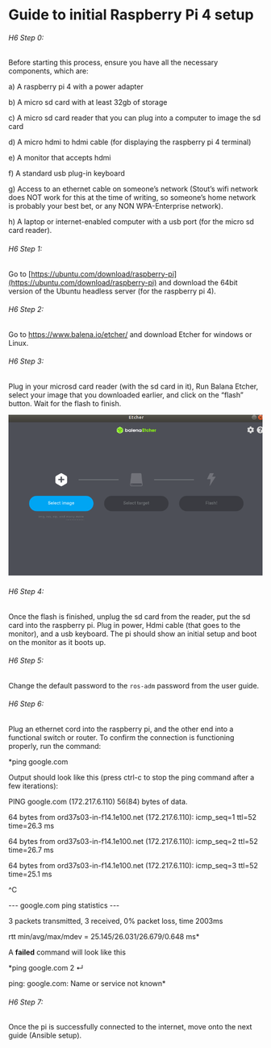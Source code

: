 # Guide to initial Raspberry Pi 4 setup 

###### H6 Step 0:

Before starting this process, ensure you have all the necessary components, which are: 

a) A raspberry pi 4 with a power adapter 

b) A micro sd card with at least 32gb of storage 

c) A micro sd card reader that you can plug into a computer to image the sd card 

d) A micro hdmi to hdmi cable (for displaying the raspberry pi 4 terminal) 

e) A monitor that accepts hdmi 

f) A standard usb plug-in keyboard 

g) Access to an ethernet cable on someone’s network (Stout’s wifi network does NOT work for this at the time of writing, so someone’s home network is probably your best bet, or any NON WPA-Enterprise network). 

h) A laptop or internet-enabled computer with a usb port (for the micro sd card reader). 

 

 

###### H6 Step 1: 

Go to [https://ubuntu.com/download/raspberry-pi](https://ubuntu.com/download/raspberry-pi) and download the 64bit version of the Ubuntu headless server (for the raspberry pi 4). 


###### H6 Step 2: 

Go to https://www.balena.io/etcher/ and download Etcher for windows or Linux. 


###### H6 Step 3: 

Plug in your microsd card reader (with the sd card in it), Run Balana Etcher, select your image that you downloaded earlier, and click on the “flash” button. Wait for the flash to finish. 

![Balena Etcher](https://github.com/CapstoneThrone/amr-installer/blob/jh-add-docs/guides/etcher_picture.png "Balena Etcher should look like this! Click on the leftmost button and go find your image. Click on the middle button and select the sd card reader. Then click the flash button!")


###### H6 Step 4: 

Once the flash is finished, unplug the sd card from the reader, put the sd card into the raspberry pi. Plug in power, Hdmi cable (that goes to the monitor), and a usb keyboard. The pi should show an initial setup and boot on the monitor as it boots up. 


###### H6 Step 5: 

Change the default password to the `ros-adm` password from the user guide.

 
###### H6 Step 6: 

Plug an ethernet cord into the raspberry pi, and the other end into a functional switch or router. To confirm the connection is functioning properly, run the command: 

*ping google.com 

Output should look like this (press ctrl-c to stop the ping command after a few iterations): 

PING google.com (172.217.6.110) 56(84) bytes of data. 

64 bytes from ord37s03-in-f14.1e100.net (172.217.6.110): icmp_seq=1 ttl=52 time=26.3 ms 

64 bytes from ord37s03-in-f14.1e100.net (172.217.6.110): icmp_seq=2 ttl=52 time=26.7 ms 

64 bytes from ord37s03-in-f14.1e100.net (172.217.6.110): icmp_seq=3 ttl=52 time=25.1 ms 

^C 

--- google.com ping statistics --- 

3 packets transmitted, 3 received, 0% packet loss, time 2003ms 

rtt min/avg/max/mdev = 25.145/26.031/26.679/0.648 ms*

A **failed** command will look like this 

*ping google.com                                                        2 ↵ 

ping: google.com: Name or service not known*


###### H6 Step 7:

Once the pi is successfully connected to the internet, move onto the next guide (Ansible setup). 

